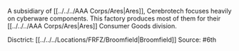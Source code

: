A subsidiary of [[../../../AAA Corps/Ares|Ares]], Cerebrotech focuses heavily on cyberware components. This factory produces most of them for their [[../../../AAA Corps/Ares|Ares]] Consumer Goods division.

Disctrict: [[../../../Locations/FRFZ/Broomfield|Broomfield]]
Source: #6th